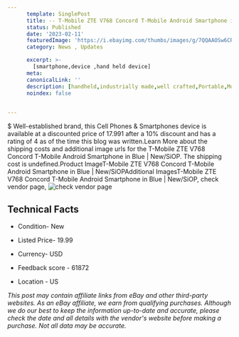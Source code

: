```yaml
---
      template: SinglePost
      title: -- T-Mobile ZTE V768 Concord T-Mobile Android Smartphone in Blue | New/SiOP
      status: Published
      date: '2023-02-11'
      featuredImage: 'https://i.ebayimg.com/thumbs/images/g/7QQAAOSw6CRjyvds/s-l225.jpg'
      category: News , Updates

      excerpt: >-
        [smartphone,device ,hand held device]
      meta:
      canonicalLink: ''
      description: [handheld,industrially made,well crafted,Portable,Mobile,Compact,Convenient,Lightweight,Maneuverable,Man-portable,Miniature,Carriable,Hand-held,Light,Holdable,Transportable,Mobile device,Pocket-sized,On-the-go,Wireless,Cordless,Compact size,Convenient size, smartphone,device ,hand held device]
      noindex: false

        
---
```

$
    Well-established brand, this Cell Phones & Smartphones device is available at a discounted price of 17.991 after a 10% discount and has a rating of 4 as of the time this blog was written.Learn More about the shipping costs and additional image urls for the T-Mobile ZTE V768 Concord T-Mobile Android Smartphone in Blue | New/SiOP. The shipping cost is undefined.Product ImageT-Mobile ZTE V768 Concord T-Mobile Android Smartphone in Blue | New/SiOPAdditional ImagesT-Mobile ZTE V768 Concord T-Mobile Android Smartphone in Blue | New/SiOP, check vendor page, ![check vendor page](https://origin-galleryplus.ebayimg.com/ws/web/225413289187_2_0_1/225x225.jpg,https://origin-galleryplus.ebayimg.com/ws/web/225413289187_3_0_1/225x225.jpg,https://origin-galleryplus.ebayimg.com/ws/web/225413289187_4_0_1/225x225.jpg,https://origin-galleryplus.ebayimg.com/ws/web/225413289187_5_0_1/225x225.jpg,https://origin-galleryplus.ebayimg.com/ws/web/225413289187_6_0_1/225x225.jpg,https://origin-galleryplus.ebayimg.com/ws/web/225413289187_7_0_1/225x225.jpg,https://origin-galleryplus.ebayimg.com/ws/web/225413289187_8_0_1/225x225.jpg)
    
    

 ## Technical Facts 



     
      

 - Condition- New 


      

 - Listed Price- 19.99 


      

 - Currency- USD 


      

 - Feedback score - 61872 


      

 - Location - US 


      
      

 *_This post may contain affiliate links from eBay and other third-party websites. As an eBay affiliate, we earn from qualifying purchases. Although we do our best to keep the information up-to-date and accurate, please check the date and all details with the vendor's website before making a purchase. Not all data may be accurate._*



    
    
    
    
    